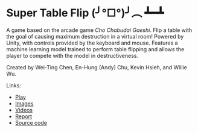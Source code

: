 # Super Table Flip (╯°□°)╯︵ ┻━┻

A game based on the arcade game _Cho Chabudai Gaeshi_. Flip a table with the
goal of causing maximum destruction in a virtual room! Powered by Unity, with
controls provided by the keyboard and mouse. Features a machine learning model
trained to perform table flipping and allows the player to compete with the
model in destructiveness.

Created by Wei-Ting Chen, En-Hung (Andy) Chu, Kevin Hsieh, and Willie Wu.

Links:

- [Play](https://github.com/kahsieh/super-table-flip/play)
- [Images](images)
- [Videos](video)
- [Report](https://docs.google.com/document/d/18lalaG3jz1HzqpqII64iDlayFPmYYvrTlDe7yALmrus/edit?usp=sharing)
- [Source code](https://github.com/kahsieh/super-table-flip/tree/master/Assets/Super%20Table%20Flip)
